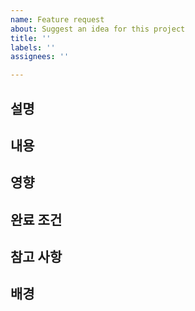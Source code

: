 ```yaml
---
name: Feature request
about: Suggest an idea for this project
title: ''
labels: ''
assignees: ''

---
```


## 설명


## 내용


## 영향


## 완료 조건


## 참고 사항


## 배경
